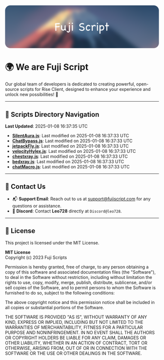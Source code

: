 ![Banner](.github/b.webp)

# 🌍 **We are Fuji Script**

Our global team of developers is dedicated to creating powerful, open-source scripts for Rise Client, designed to enhance your experience and unlock new possibilities! 🌟

---
<!-- SCRIPTS_NAVIGATION_START -->
## 📂 **Scripts Directory Navigation**

**Last Updated**: 2025-01-08 16:37:35 UTC

- **[SilentAura.js](scripts/SilentAura.js)**: Last modified on 2025-01-08 16:37:33 UTC
- **[ChatBypass.js](scripts/ChatBypass.js)**: Last modified on 2025-01-08 16:37:33 UTC
- **[jetpackFly.js](scripts/jetpackFly.js)**: Last modified on 2025-01-08 16:37:33 UTC
- **[velocityHylex.js](scripts/velocityHylex.js)**: Last modified on 2025-01-08 16:37:33 UTC
- **[chestxray.js](scripts/chestxray.js)**: Last modified on 2025-01-08 16:37:33 UTC
- **[bedxray.js](scripts/bedxray.js)**: Last modified on 2025-01-08 16:37:33 UTC
- **[chatMacro.js](scripts/chatMacro.js)**: Last modified on 2025-01-08 16:37:33 UTC

<!-- SCRIPTS_NAVIGATION_END -->

---

## 💬 **Contact Us**  
- 📬 **Support Email**: Reach out to us at [support@fujiscript.com](mailto:support@fujiscript.com) for any questions or assistance.  
- 💬 **Discord**: Contact **Leo728** directly at `Discord@leo728`.

---

## 📜 **License**

This project is licensed under the MIT License.  

**MIT License**  
Copyright (c) 2023 Fuji Scripts  

Permission is hereby granted, free of charge, to any person obtaining a copy of this software and associated documentation files (the "Software"), to deal in the Software without restriction, including without limitation the rights to use, copy, modify, merge, publish, distribute, sublicense, and/or sell copies of the Software, and to permit persons to whom the Software is furnished to do so, subject to the following conditions:  

The above copyright notice and this permission notice shall be included in all copies or substantial portions of the Software.  

THE SOFTWARE IS PROVIDED "AS IS", WITHOUT WARRANTY OF ANY KIND, EXPRESS OR IMPLIED, INCLUDING BUT NOT LIMITED TO THE WARRANTIES OF MERCHANTABILITY, FITNESS FOR A PARTICULAR PURPOSE AND NONINFRINGEMENT. IN NO EVENT SHALL THE AUTHORS OR COPYRIGHT HOLDERS BE LIABLE FOR ANY CLAIM, DAMAGES OR OTHER LIABILITY, WHETHER IN AN ACTION OF CONTRACT, TORT OR OTHERWISE, ARISING FROM, OUT OF OR IN CONNECTION WITH THE SOFTWARE OR THE USE OR OTHER DEALINGS IN THE SOFTWARE.  
